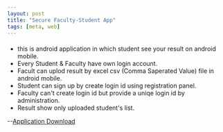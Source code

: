 ```yaml
---
layout: post
title: "Secure Faculty-Student App"
tags: [meta, web]
---
```


####
- this is android application in which student see your result on android mobile.
- Every Student & Faculty have own login account.
- Facult can uplod result by excel csv (Comma Saperated Value) file in android mobile.
- Student can sign up by create login id using registration panel.
- Faculty can't create login id but provide a uniqe login id by administration.
- Result show only uploaded student's list.

--[Application Download](https://www.dropbox.com/s/phpgnzdm46nnui0/com.share.sharaz.share.apk?dl=0)